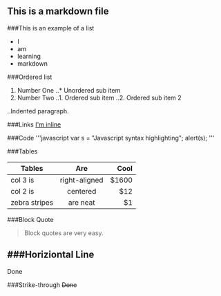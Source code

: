 ## This is a markdown file

###This is an example of a list
* I
* am
* learning
* markdown

###Ordered list
1. Number One
..* Unordered sub item
1. Number Two
..1. Ordered sub item
..2. Ordered sub item 2

..Indented paragraph.

###Links
[I'm inline](www.google.com "Google Hompage")

###Code
'''javascript
var s = "Javascript syntax highlighting";
alert(s);
'''

###Tables

| Tables        | Are           | Cool  |
| ------------- |:-------------:| -----:|
| col 3 is      | right-aligned | $1600 |
| col 2 is      | centered      |   $12 |
| zebra stripes | are neat      |    $1 |

###Block Quote

> Block quotes are very easy.

###Horiziontal Line
---
Done

###Strike-through
~~Done~~
